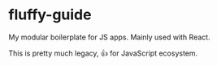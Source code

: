 # fluffy-guide
My modular boilerplate for JS apps. Mainly used with React.

This is pretty much legacy, :+1: for JavaScript ecosystem.
